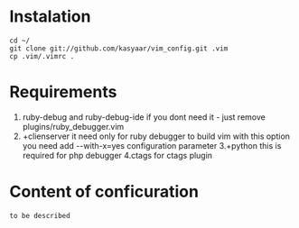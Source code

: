 # Instalation #
    cd ~/
    git clone git://github.com/kasyaar/vim_config.git .vim
    cp .vim/.vimrc .

# Requirements #
1. ruby-debug and ruby-debug-ide
if you dont need it - just remove plugins/ruby_debugger.vim
2. +clienserver
it need only for ruby debugger
to build vim with this option you need add --with-x=yes configuration parameter
3.+python
this is required for php debugger
4.ctags
for ctags plugin

# Content of conficuration #
    to be described

